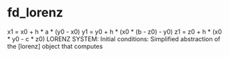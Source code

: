 # fd_lorenz 



 

 

x1 = x0 + h * a * (y0 - x0) 
y1 = y0 + h * (x0 * (b - z0) - y0) 
z1 = z0 + h * (x0 * y0 - c * z0)
LORENZ SYSTEM:
Initial conditions:
Simplified abstraction of the [lorenz] object that computes


 
